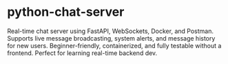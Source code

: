 # python-chat-server
Real-time chat server using FastAPI, WebSockets, Docker, and Postman. Supports live message broadcasting, system alerts, and message history for new users. Beginner-friendly, containerized, and fully testable without a frontend. Perfect for learning real-time backend dev.

